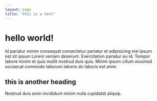 ```yaml
---
layout: page
title: "this is a test"
---
```


# hello world!

Id pariatur minim consequat consectetur pariatur et adipisicing nisi ipsum est sit ipsum Lorem veniam deserunt. Exercitation pariatur eu id. Tempor labore minim et quis mollit nostrud duis quis. Minim ipsum cillum eiusmod occaecat commodo laborum laboris do laboris est anim.

## this is another heading

Nostrud duis anim incididunt minim nulla cupidatat aliquip.

